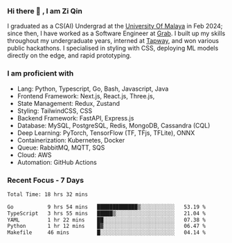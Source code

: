 <!-- <img height="180rem" width="100%" src="https://github.com/ziqinyeow/ziqinyeow/blob/main/header.png?raw=true" /> -->

### Hi there 👋 , I am Zi Qin
<!-- ![visitors](https://visitor-badge.glitch.me/badge?page_id=page.id) -->

I graduated as a CS(AI) Undergrad at the [University Of Malaya](https://www.um.edu.my/) in Feb 2024; since then, I have worked as a Software Engineer at [Grab](https://www.grab.com/my/). I built up my skills throughout my undergraduate years, interned at [Tapway](https://gotapway.com/), and won various public hackathons. I specialised in styling with CSS, deploying ML models directly on the edge, and rapid prototyping.

### I am proficient with

- Lang: Python, Typescript, Go, Bash, Javascript, Java
- Frontend Framework: Next.js, React.js, Three.js,
- State Management: Redux, Zustand
- Styling: TailwindCSS, CSS
- Backend Framework: FastAPI, Express.js
- Database: MySQL, PostgreSQL, Redis, MongoDB, Cassandra (CQL)
- Deep Learning: PyTorch, TensorFlow (TF, TFjs, TFLite), ONNX
- Containerization: Kubernetes, Docker
- Queue: RabbitMQ, MQTT, SQS
- Cloud: AWS
- Automation: GitHub Actions

### Recent Focus - 7 Days
<!--START_SECTION:waka-->

```txt
Total Time: 18 hrs 32 mins

Go           9 hrs 54 mins   █████████████▒░░░░░░░░░░░   53.19 %
TypeScript   3 hrs 55 mins   █████▒░░░░░░░░░░░░░░░░░░░   21.04 %
YAML         1 hr 22 mins    ██░░░░░░░░░░░░░░░░░░░░░░░   07.38 %
Python       1 hr 12 mins    █▓░░░░░░░░░░░░░░░░░░░░░░░   06.47 %
Makefile     46 mins         █░░░░░░░░░░░░░░░░░░░░░░░░   04.14 %
```

<!--END_SECTION:waka-->

<!--![Leetcode Stats](https://leetcard.jacoblin.cool/ziqinyeow?ext=heatmap&theme=light,nord&width=1200&height=400)-->
